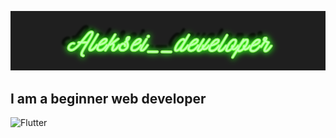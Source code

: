 ![Header](https://github.com/AlekseidDEV/AlekseidDEV/blob/main/assets/intro.png)

## I am a beginner web developer

![Flutter](https://img.shields.io/badge/-Flutter-1F1F1F?style=for-the-badge&logo=appveyor)
<!--
**AlekseidDEV/AlekseidDEV** is a ✨ _special_ ✨ repository because its `README.md` (this file) appears on your GitHub profile.

Here are some ideas to get you started:

- 🔭 I’m currently working on ...
- 🌱 I’m currently learning ...
- 👯 I’m looking to collaborate on ...
- 🤔 I’m looking for help with ...
- 💬 Ask me about ...
- 📫 How to reach me: ...
- 😄 Pronouns: ...
- ⚡ Fun fact: ...
-->
